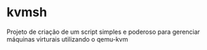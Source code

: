 kvmsh
=====

Projeto de criação de um script simples e poderoso para gerenciar máquinas virturais utilizando o qemu-kvm